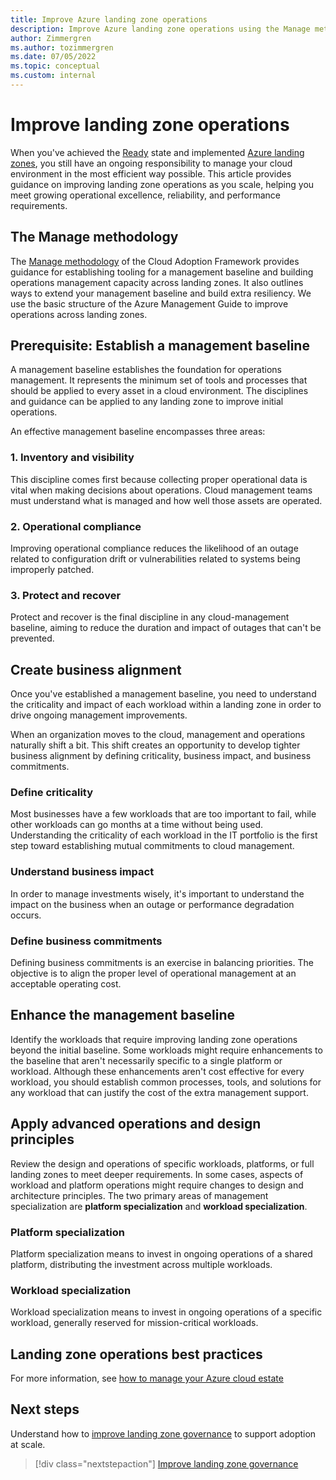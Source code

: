 ```yaml
---
title: Improve Azure landing zone operations
description: Improve Azure landing zone operations using the Manage methodology from the Microsoft Cloud Adoption Framework.
author: Zimmergren
ms.author: tozimmergren
ms.date: 07/05/2022
ms.topic: conceptual
ms.custom: internal
---
```


# Improve landing zone operations

When you've achieved the [Ready](../index.md) state and implemented [Azure landing zones](../landing-zone/index.md), you still have an ongoing responsibility to manage your cloud environment in the most efficient way possible. This article provides guidance on improving landing zone operations as you scale, helping you meet growing operational excellence, reliability, and performance requirements.

## The Manage methodology

The [Manage methodology](../../manage/index.md) of the Cloud Adoption Framework provides guidance for establishing tooling for a management baseline and building operations management capacity across landing zones. It also outlines ways to extend your management baseline and build extra resiliency. We use the basic structure of the Azure Management Guide to improve operations across landing zones.

## Prerequisite: Establish a management baseline

A management baseline establishes the foundation for operations management. It represents the minimum set of tools and processes that should be applied to every asset in a cloud environment. The disciplines and guidance can be applied to any landing zone to improve initial operations.

An effective management baseline encompasses three areas:

### 1. Inventory and visibility

This discipline comes first because collecting proper operational data is vital when making decisions about operations. Cloud management teams must understand what is managed and how well those assets are operated.

### 2. Operational compliance

Improving operational compliance reduces the likelihood of an outage related to configuration drift or vulnerabilities related to systems being improperly patched.

### 3. Protect and recover

Protect and recover is the final discipline in any cloud-management baseline, aiming to reduce the duration and impact of outages that can't be prevented. 

## Create business alignment

Once you've established a management baseline, you need to understand the criticality and impact of each workload within a landing zone in order to drive ongoing management improvements.

When an organization moves to the cloud, management and operations naturally shift a bit. This shift creates an opportunity to develop tighter business alignment by defining criticality, business impact, and business commitments.

### Define criticality

Most businesses have a few workloads that are too important to fail, while other workloads can go months at a time without being used. Understanding the criticality of each workload in the IT portfolio is the first step toward establishing mutual commitments to cloud management.

### Understand business impact

In order to manage investments wisely, it's important to understand the impact on the business when an outage or performance degradation occurs.

### Define business commitments

Defining business commitments is an exercise in balancing priorities. The objective is to align the proper level of operational management at an acceptable operating cost.

## Enhance the management baseline

Identify the workloads that require improving landing zone operations beyond the initial baseline. Some workloads might require enhancements to the baseline that aren't necessarily specific to a single platform or workload. Although these enhancements aren't cost effective for every workload, you should establish common processes, tools, and solutions for any workload that can justify the cost of the extra management support.

## Apply advanced operations and design principles

Review the design and operations of specific workloads, platforms, or full landing zones to meet deeper requirements. In some cases, aspects of workload and platform operations might require changes to design and architecture principles. The two primary areas of management specialization are **platform specialization** and **workload specialization**.

### Platform specialization

Platform specialization means to invest in ongoing operations of a shared platform, distributing the investment across multiple workloads.

### Workload specialization

Workload specialization means to invest in ongoing operations of a specific workload, generally reserved for mission-critical workloads.

## Landing zone operations best practices

For more information, see [how to manage your Azure cloud estate](../../manage/index.md)

## Next steps

Understand how to [improve landing zone governance](./landing-zone-governance.md) to support adoption at scale.

> [!div class="nextstepaction"]
> [Improve landing zone governance](./landing-zone-governance.md)
